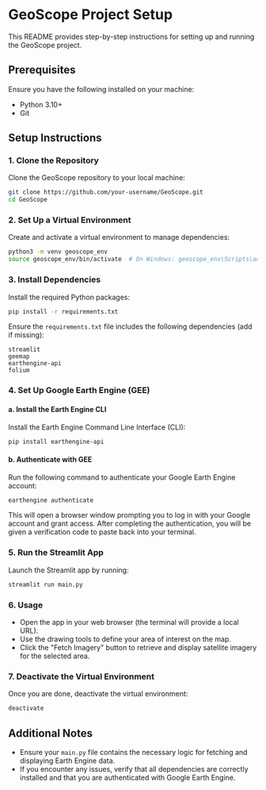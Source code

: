 # GeoScope Project Setup

This README provides step-by-step instructions for setting up and running the GeoScope project.

## Prerequisites

Ensure you have the following installed on your machine:

- Python 3.10+
- Git

## Setup Instructions

### 1. Clone the Repository

Clone the GeoScope repository to your local machine:

```bash
git clone https://github.com/your-username/GeoScope.git
cd GeoScope
```

### 2. Set Up a Virtual Environment

Create and activate a virtual environment to manage dependencies:

```bash
python3 -m venv geoscope_env
source geoscope_env/bin/activate  # On Windows: geoscope_env\Scripts\activate
```

### 3. Install Dependencies

Install the required Python packages:

```bash
pip install -r requirements.txt
```

Ensure the `requirements.txt` file includes the following dependencies (add if missing):

```plaintext
streamlit
geemap
earthengine-api
folium
```

### 4. Set Up Google Earth Engine (GEE)

#### a. Install the Earth Engine CLI

Install the Earth Engine Command Line Interface (CLI):

```bash
pip install earthengine-api
```

#### b. Authenticate with GEE

Run the following command to authenticate your Google Earth Engine account:

```bash
earthengine authenticate
```

This will open a browser window prompting you to log in with your Google account and grant access. After completing the authentication, you will be given a verification code to paste back into your terminal.

### 5. Run the Streamlit App

Launch the Streamlit app by running:

```bash
streamlit run main.py
```

### 6. Usage

- Open the app in your web browser (the terminal will provide a local URL).
- Use the drawing tools to define your area of interest on the map.
- Click the "Fetch Imagery" button to retrieve and display satellite imagery for the selected area.

### 7. Deactivate the Virtual Environment

Once you are done, deactivate the virtual environment:

```bash
deactivate
```

## Additional Notes

- Ensure your `main.py` file contains the necessary logic for fetching and displaying Earth Engine data.
- If you encounter any issues, verify that all dependencies are correctly installed and that you are authenticated with Google Earth Engine.

